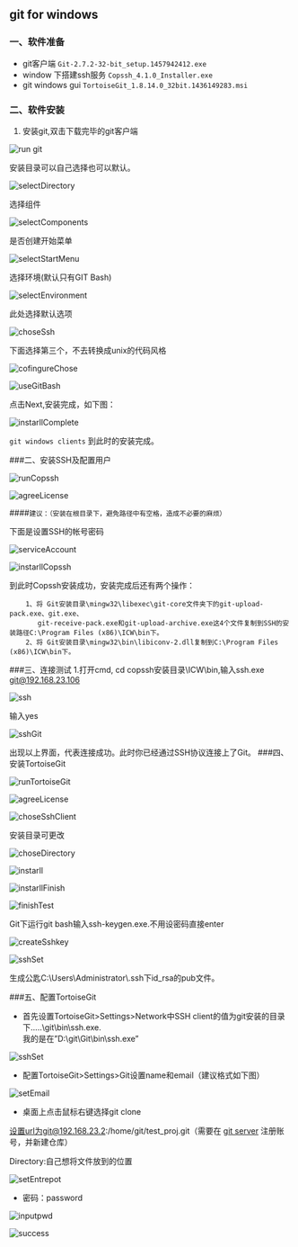 ## git for windows
### 一、软件准备
- git客户端 `Git-2.7.2-32-bit_setup.1457942412.exe`
- window 下搭建ssh服务 `Copssh_4.1.0_Installer.exe`
- git windows gui `TortoiseGit_1.8.14.0_32bit.1436149283.msi`

### 二、软件安装

1. 安装git,双击下载完毕的git客户端

![run git](https://github.com/wp-Breeder/Personal-essay/blob/master/_images/git%20for%20windows/run_git.png "run git")

安装目录可以自己选择也可以默认。

![selectDirectory](https://github.com/wp-Breeder/Personal-essay/blob/master/_images/git%20for%20windows/gitForWindow/selectDirectory.png "select Directory")

选择组件

![selectComponents](https://github.com/wp-Breeder/Personal-essay/blob/master/_images/git%20for%20windows/gitForWindow/selectComponents.png "select Components")

是否创建开始菜单

![selectStartMenu](https://github.com/wp-Breeder/Personal-essay/blob/master/_images/git%20for%20windows/gitForWindow/selectStartMenu.png "create select Start Menu")

选择环境(默认只有GIT Bash)

![selectEnvironment](https://github.com/wp-Breeder/Personal-essay/blob/master/_images/git%20for%20windows/gitForWindow/selectEnvironment.png "select Environment")

此处选择默认选项

![choseSsh](https://github.com/wp-Breeder/Personal-essay/blob/master/_images/git%20for%20windows/gitForWindow/choseSsh.png "chose SSH")

下面选择第三个，不去转换成unix的代码风格

![cofingureChose](https://github.com/wp-Breeder/Personal-essay/blob/master/_images/git%20for%20windows/gitForWindow/cofingureChose.png "Configuring the line ending conversions")

![useGitBash](https://github.com/wp-Breeder/Personal-essay/blob/master/_images/git%20for%20windows/gitForWindow/useGitBash.png "chose use git bash")

点击Next,安装完成，如下图：

![instarllComplete](https://github.com/wp-Breeder/Personal-essay/blob/master/_images/git%20for%20windows/gitForWindow/instarllComplete.png "instarll Complete")

`git windows clients` 到此时的安装完成。

###二、安装SSH及配置用户

![runCopssh](https://github.com/wp-Breeder/Personal-essay/blob/master/_images/git%20for%20windows/Copssh/runCopssh.png "run Copssh")

![agreeLicense](https://github.com/wp-Breeder/Personal-essay/blob/master/_images/git%20for%20windows/Copssh/agreeLicense.png "agree License")

####`建议：（安装在根目录下，避免路径中有空格，造成不必要的麻烦）`

下面是设置SSH的帐号密码

![serviceAccount](https://github.com/wp-Breeder/Personal-essay/blob/master/_images/git%20for%20windows/Copssh/serviceAccount.png "service Account")

![instarllCopssh](https://github.com/wp-Breeder/Personal-essay/blob/master/_images/git%20for%20windows/Copssh/instarllCopssh.png "instarll Copssh")

到此时Copssh安装成功，安装完成后还有两个操作：

		1、将 Git安装目录\mingw32\libexec\git-core文件夹下的git-upload-pack.exe、git.exe、
		   git-receive-pack.exe和git-upload-archive.exe这4个文件复制到SSH的安装路径C:\Program Files (x86)\ICW\bin下。
		2、将 Git安装目录\mingw32\bin\libiconv-2.dll复制到C:\Program Files (x86)\ICW\bin下。
###三、连接测试
1.打开cmd, cd copssh安装目录\ICW\bin,输入ssh.exe git@192.168.23.106

![ssh](https://github.com/wp-Breeder/Personal-essay/blob/master/_images/git%20for%20windows/connectTest/ssh.png "ssh test")

输入yes

![sshGit](https://github.com/wp-Breeder/Personal-essay/blob/master/_images/git%20for%20windows/connectTest/sshGit.png "ssh Git")

出现以上界面，代表连接成功。此时你已经通过SSH协议连接上了Git。
###四、安装TortoiseGit

![runTortoiseGit](https://github.com/wp-Breeder/Personal-essay/blob/master/_images/git%20for%20windows/TortoiseGit/runTortoiseGit.png "run TortoiseGit")

![agreeLicense](https://github.com/wp-Breeder/Personal-essay/blob/master/_images/git%20for%20windows/TortoiseGit/agreeLicense.png "agree License")

![choseSshClient](https://github.com/wp-Breeder/Personal-essay/blob/master/_images/git%20for%20windows/TortoiseGit/choseSshClient.png "chose SSh Client")

安装目录可更改

![choseDirectory](https://github.com/wp-Breeder/Personal-essay/blob/master/_images/git%20for%20windows/TortoiseGit/choseDirectory.png "chose Directory")

![instarll](https://github.com/wp-Breeder/Personal-essay/blob/master/_images/git%20for%20windows/TortoiseGit/instarll.png "instarll TortoiseGit")

![instarllFinish](https://github.com/wp-Breeder/Personal-essay/blob/master/_images/git%20for%20windows/TortoiseGit/instarllFinish.png "instarll Finish")

![finishTest](https://github.com/wp-Breeder/Personal-essay/blob/master/_images/git%20for%20windows/TortoiseGit/finishTest.png "Finish Test")

Git下运行git bash输入ssh-keygen.exe.不用设密码直接enter

![createSshkey](https://github.com/wp-Breeder/Personal-essay/blob/master/_images/git%20for%20windows/TortoiseGit/createSshkey.png "create SSH key")

![sshSet](https://github.com/wp-Breeder/Personal-essay/blob/master/_images/git%20for%20windows/TortoiseGit/sshSet.png "ssh Set")

生成公匙C:\Users\Administrator\\.ssh下id_rsa的pub文件。


###五、配置TortoiseGit

- 首先设置TortoiseGit>Settings>Network中SSH client的值为git安装的目录下.....\git\bin\ssh.exe.   
我的是在”D:\git\Git\bin\ssh.exe”

![sshSet](https://github.com/wp-Breeder/Personal-essay/blob/master/_images/git%20for%20windows/setTortoiseGit/setSshPath.png "set Ssh Path")

- 配置TortoiseGit>Settings>Git设置name和email（建议格式如下图）

![setEmail](https://github.com/wp-Breeder/Personal-essay/blob/master/_images/git%20for%20windows/setTortoiseGit/setEmail.png "set Email")

- 桌面上点击鼠标右键选择git clone

设置url为git@192.168.23.2:/home/git/test_proj.git（需要在 [git server](http://192.168.23.106:8000) 注册账号，并新建仓库）

Directory:自己想将文件放到的位置

![setEntrepot](https://github.com/wp-Breeder/Personal-essay/blob/master/_images/git%20for%20windows/setTortoiseGit/setEntrepot.png "set Entrepot")

- 密码：password

![inputpwd](https://github.com/wp-Breeder/Personal-essay/blob/master/_images/git%20for%20windows/setTortoiseGit/inputpwd.png "input pwd")

![success](https://github.com/wp-Breeder/Personal-essay/blob/master/_images/git%20for%20windows/setTortoiseGit/success.png "success")















